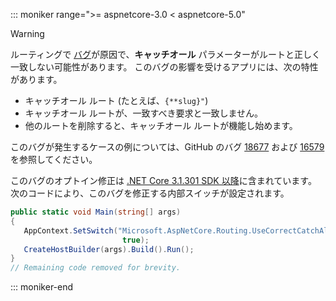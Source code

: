 ::: moniker range=">= aspnetcore-3.0 < aspnetcore-5.0"

> [!WARNING]
> ルーティングで [バグ](https://github.com/dotnet/aspnetcore/issues/18677)が原因で、**キャッチオール** パラメーターがルートと正しく一致しない可能性があります。 このバグの影響を受けるアプリには、次の特性があります。
>
> * キャッチオール ルート (たとえば、`{**slug}"`)
> * キャッチオール ルートが、一致すべき要求と一致しません。
> * 他のルートを削除すると、キャッチオール ルートが機能し始めます。
>
> このバグが発生するケースの例については、GitHub のバグ [18677](https://github.com/dotnet/aspnetcore/issues/18677) および [16579](https://github.com/dotnet/aspnetcore/issues/16579) を参照してください。
>
> このバグのオプトイン修正は [.NET Core 3.1.301 SDK 以降](https://dotnet.microsoft.com/download/dotnet-core/3.1)に含まれています。 次のコードにより、このバグを修正する内部スイッチが設定されます。
>
>```csharp
>public static void Main(string[] args)
>{
>    AppContext.SetSwitch("Microsoft.AspNetCore.Routing.UseCorrectCatchAllBehavior", 
>                          true);
>    CreateHostBuilder(args).Build().Run();
>}
>// Remaining code removed for brevity.
>```

::: moniker-end